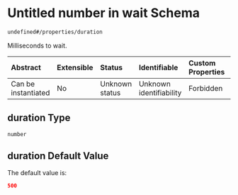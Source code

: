 # Untitled number in wait Schema

```txt
undefined#/properties/duration
```

Milliseconds to wait.

| Abstract            | Extensible | Status         | Identifiable            | Custom Properties | Additional Properties | Access Restrictions | Defined In                                                           |
| :------------------ | :--------- | :------------- | :---------------------- | :---------------- | :-------------------- | :------------------ | :------------------------------------------------------------------- |
| Can be instantiated | No         | Unknown status | Unknown identifiability | Forbidden         | Allowed               | none                | [wait\_v2.schema.json\*](wait_v2.schema.json "open original schema") |

## duration Type

`number`

## duration Default Value

The default value is:

```json
500
```
